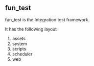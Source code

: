## fun_test

fun_test is the Integration test framework.

It has the following layout

1. assets
2. system
3. scripts
4. scheduler
5. web

